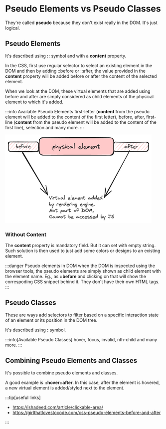# Pseudo Elements vs Pseudo Classes

They're called **pseudo** because they don't exist really in the DOM.
It's just logical.

## Pseudo Elements

It's described using **::** symbol and with a **content** property.

In the CSS, first use regular selector to select an existing element in the DOM and
then by adding ::before or ::after, the value provided in the **content** property will be added before or after the content of the selected element.

When we look at the DOM, these virtual elements that are added using before and after
are simply considered as child elements of the physical element to which it's added.

:::info Available Pseudo Elements
first-letter (**content** from the pseudo element will be added to the content of the first letter),
before, after, first-line (**content** from the pseudo element will be added to the content of the first line),
selection and many more.
:::

![pseudo elements](../../static/img/pseudo-elements.excalidraw.png)

### Without Content

The **content** property is mandatory field. But it can set with empty string.
Such solution is then used to just add some colors or designs to an existing element.

:::danger Pseudo elements in DOM
when the DOM is inspected using the browser tools, the pseudo elements are simply shown as child element with the element name.
Eg., as **::before** and clicking on that will show the correspoding CSS snippet behind it.
They don't have their own HTML tags.
:::

## Pseudo Classes

These are ways add selectors to filter based on a specific interaction state of an element or its position in the DOM tree.

It's described using **:** symbol.

:::info[Available Pseudo Classes]
hover, focus, invalid, nth-child and many more.
:::

## Combining Pseudo Elements and Classes

It's possible to combine pseudo elements and classes.

A good example is **::hover::after**. In this case, after the element is hovered, a new virtual element is added/styled next to the element.

:::tip[useful links]

-   https://ishadeed.com/article/clickable-area/
-   https://girlthatlovestocode.com/css-pseudo-elements-before-and-after

:::
